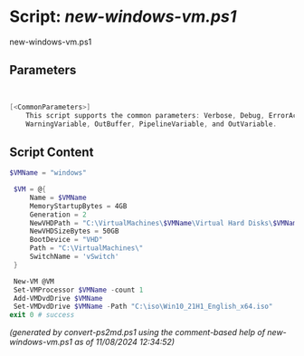 Script: *new-windows-vm.ps1*
========================

new-windows-vm.ps1 


Parameters
----------
```powershell


[<CommonParameters>]
    This script supports the common parameters: Verbose, Debug, ErrorAction, ErrorVariable, WarningAction, 
    WarningVariable, OutBuffer, PipelineVariable, and OutVariable.
```

Script Content
--------------
```powershell
$VMName = "windows"

 $VM = @{
     Name = $VMName
     MemoryStartupBytes = 4GB
     Generation = 2
     NewVHDPath = "C:\VirtualMachines\$VMName\Virtual Hard Disks\$VMName.vhdx"
     NewVHDSizeBytes = 50GB
     BootDevice = "VHD"
     Path = "C:\VirtualMachines\"
     SwitchName = 'vSwitch'
 }

 New-VM @VM
 Set-VMProcessor $VMName -count 1
 Add-VMDvdDrive $VMName
 Set-VMDvdDrive $VMName -Path "C:\iso\Win10_21H1_English_x64.iso"
exit 0 # success
```

*(generated by convert-ps2md.ps1 using the comment-based help of new-windows-vm.ps1 as of 11/08/2024 12:34:52)*
